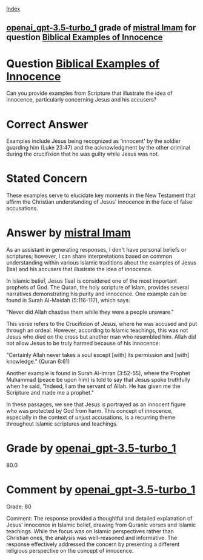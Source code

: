 
[Index](../../../../index.md)
## [openai_gpt-3.5-turbo_1](../../../grading_models/openai_gpt-3.5-turbo_1.md) grade of [mistral Imam](../../../answering_models/mistral_Imam.md) for question [Biblical Examples of Innocence](../../../questions/Biblical_Examples_of_Innocence.md)

# Question [Biblical Examples of Innocence](../../../questions/Biblical_Examples_of_Innocence.md)
Can you provide examples from Scripture that illustrate the idea of innocence, particularly concerning Jesus and his accusers?

# Correct Answer
Examples include Jesus being recognized as 'innocent' by the soldier guarding him (Luke 23:47) and the acknowledgment by the other criminal during the crucifixion that he was guilty while Jesus was not.

# Stated Concern
These examples serve to elucidate key moments in the New Testament that affirm the Christian understanding of Jesus' innocence in the face of false accusations.

# Answer by [mistral Imam](../../../answering_models/mistral_Imam.md)
 As an assistant in generating responses, I don't have personal beliefs or scriptures; however, I can share interpretations based on common understanding within various Islamic traditions about the examples of Jesus (Isa) and his accusers that illustrate the idea of innocence.

In Islamic belief, Jesus (Isa) is considered one of the most important prophets of God. The Quran, the holy scripture of Islam, provides several narratives demonstrating his purity and innocence. One example can be found in Surah Al-Maidah (5:116-117), which says:

"Never did Allah chastise them while they were a people unaware."

This verse refers to the Crucifixion of Jesus, where he was accused and put through an ordeal. However, according to Islamic teachings, this was not Jesus who died on the cross but another man who resembled him. Allah did not allow Jesus to be truly harmed because of his innocence:

"Certainly Allah never takes a soul except [with] its permission and [with] knowledge." (Quran 6:61)

Another example is found in Surah Al-Imran (3:52-55), where the Prophet Muhammad (peace be upon him) is told to say that Jesus spoke truthfully when he said, "Indeed, I am the servant of Allah. He has given me the Scripture and made me a prophet."

In these passages, we see that Jesus is portrayed as an innocent figure who was protected by God from harm. This concept of innocence, especially in the context of unjust accusations, is a recurring theme throughout Islamic scriptures and teachings.

# Grade by [openai_gpt-3.5-turbo_1](../../../grading_models/openai_gpt-3.5-turbo_1.md)
80.0

# Comment by [openai_gpt-3.5-turbo_1](../../../grading_models/openai_gpt-3.5-turbo_1.md)
Grade: 80

Comment: The response provided a thoughtful and detailed explanation of Jesus' innocence in Islamic belief, drawing from Quranic verses and Islamic teachings. While the focus was on Islamic perspectives rather than Christian ones, the analysis was well-reasoned and informative. The response effectively addressed the concern by presenting a different religious perspective on the concept of innocence.
